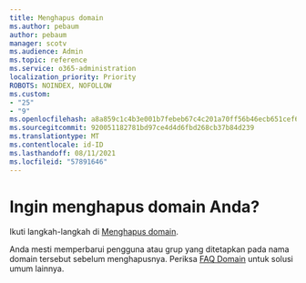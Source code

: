 ```yaml
---
title: Menghapus domain
ms.author: pebaum
author: pebaum
manager: scotv
ms.audience: Admin
ms.topic: reference
ms.service: o365-administration
localization_priority: Priority
ROBOTS: NOINDEX, NOFOLLOW
ms.custom:
- "25"
- "9"
ms.openlocfilehash: a8a859c1c4b3e001b7febeb67c4c201a70ff56b46ecb651cef69d88500846626
ms.sourcegitcommit: 920051182781bd97ce4d4d6fbd268cb37b84d239
ms.translationtype: MT
ms.contentlocale: id-ID
ms.lasthandoff: 08/11/2021
ms.locfileid: "57891646"
---
```

# <a name="trying-to-remove-your-domain"></a>Ingin menghapus domain Anda?

Ikuti langkah-langkah di [Menghapus domain](https://docs.microsoft.com/microsoft-365/admin/get-help-with-domains/remove-a-domain).
  
Anda mesti memperbarui pengguna atau grup yang ditetapkan pada nama domain tersebut sebelum menghapusnya. Periksa [FAQ Domain](https://docs.microsoft.com/microsoft-365/admin/setup/domains-faq) untuk solusi umum lainnya.
  